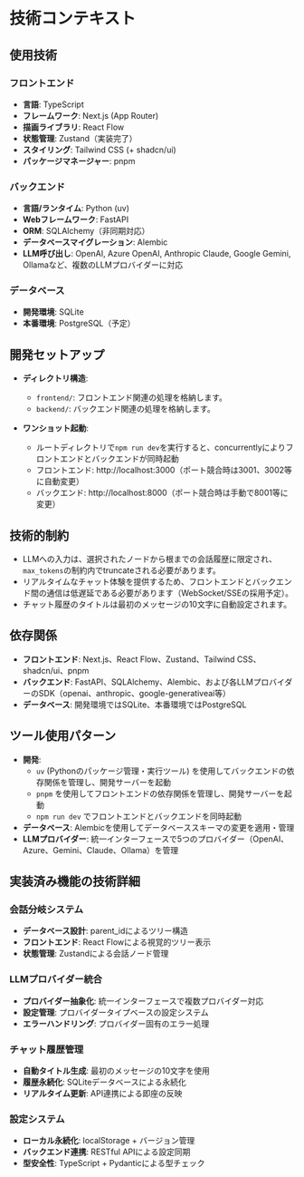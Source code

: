 # 技術コンテキスト

## 使用技術

### フロントエンド

*   **言語**: TypeScript
*   **フレームワーク**: Next.js (App Router)
*   **描画ライブラリ**: React Flow
*   **状態管理**: Zustand（実装完了）
*   **スタイリング**: Tailwind CSS (+ shadcn/ui)
*   **パッケージマネージャー**: pnpm

### バックエンド

*   **言語/ランタイム**: Python (uv)
*   **Webフレームワーク**: FastAPI
*   **ORM**: SQLAlchemy（非同期対応）
*   **データベースマイグレーション**: Alembic
*   **LLM呼び出し**: OpenAI, Azure OpenAI, Anthropic Claude, Google Gemini, Ollamaなど、複数のLLMプロバイダーに対応

### データベース

*   **開発環境**: SQLite
*   **本番環境**: PostgreSQL（予定）

## 開発セットアップ

*   **ディレクトリ構造**:
    *   `frontend/`: フロントエンド関連の処理を格納します。
    *   `backend/`: バックエンド関連の処理を格納します。

*   **ワンショット起動**:
    *   ルートディレクトリで`npm run dev`を実行すると、concurrentlyによりフロントエンドとバックエンドが同時起動
    *   フロントエンド: http://localhost:3000（ポート競合時は3001、3002等に自動変更）
    *   バックエンド: http://localhost:8000（ポート競合時は手動で8001等に変更）

## 技術的制約

*   LLMへの入力は、選択されたノードから根までの会話履歴に限定され、`max_tokens`の制約内でtruncateされる必要があります。
*   リアルタイムなチャット体験を提供するため、フロントエンドとバックエンド間の通信は低遅延である必要があります（WebSocket/SSEの採用予定）。
*   チャット履歴のタイトルは最初のメッセージの10文字に自動設定されます。

## 依存関係

*   **フロントエンド**: Next.js、React Flow、Zustand、Tailwind CSS、shadcn/ui、pnpm
*   **バックエンド**: FastAPI、SQLAlchemy、Alembic、および各LLMプロバイダーのSDK（openai、anthropic、google-generativeai等）
*   **データベース**: 開発環境ではSQLite、本番環境ではPostgreSQL

## ツール使用パターン

*   **開発**: 
    *   `uv` (Pythonのパッケージ管理・実行ツール) を使用してバックエンドの依存関係を管理し、開発サーバーを起動
    *   `pnpm` を使用してフロントエンドの依存関係を管理し、開発サーバーを起動
    *   `npm run dev` でフロントエンドとバックエンドを同時起動
*   **データベース**: Alembicを使用してデータベーススキーマの変更を適用・管理
*   **LLMプロバイダー**: 統一インターフェースで5つのプロバイダー（OpenAI、Azure、Gemini、Claude、Ollama）を管理

## 実装済み機能の技術詳細

### 会話分岐システム
*   **データベース設計**: parent_idによるツリー構造
*   **フロントエンド**: React Flowによる視覚的ツリー表示
*   **状態管理**: Zustandによる会話ノード管理

### LLMプロバイダー統合
*   **プロバイダー抽象化**: 統一インターフェースで複数プロバイダー対応
*   **設定管理**: プロバイダータイプベースの設定システム
*   **エラーハンドリング**: プロバイダー固有のエラー処理

### チャット履歴管理
*   **自動タイトル生成**: 最初のメッセージの10文字を使用
*   **履歴永続化**: SQLiteデータベースによる永続化
*   **リアルタイム更新**: API連携による即座の反映

### 設定システム
*   **ローカル永続化**: localStorage + バージョン管理
*   **バックエンド連携**: RESTful APIによる設定同期
*   **型安全性**: TypeScript + Pydanticによる型チェック

